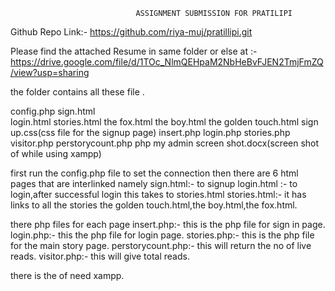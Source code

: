                                 ASSIGNMENT SUBMISSION FOR PRATILIPI

Github Repo Link:- https://github.com/riya-muj/pratillipi.git
 
Please find the attached Resume in same folder or else at :-https://drive.google.com/file/d/1TOc_NlmQEHpaM2NbHeBvFJEN2TmjFmZQ/view?usp=sharing


the folder contains all these file .

config.php
sign.html  
login.html
stories.html
the fox.html
the boy.html
the golden touch.html
sign up.css(css file for the signup page)
insert.php
login.php
stories.php
visitor.php
perstorycount.php
php my admin screen shot.docx(screen shot of while using xampp)  
                            
          
                    
first run the config.php file to set the connection then there are 6 html pages that are interlinked namely
sign.html:- to signup 
login.html :- to login,after successful login this takes to stories.html
stories.html:- it has links to all the stories 
               the golden touch.html,the boy.html,the fox.html.

there php files for each page 
insert.php:- this is the php file for sign in page.
login.php:- this the php file for login page.
stories.php:- this is the php file for the main story page. 
perstorycount.php:- this will return the no of live reads.
visitor.php:- this will give total reads.

there is the of need xampp.

